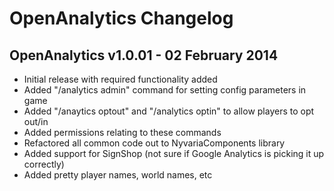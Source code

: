 OpenAnalytics Changelog
=======================

OpenAnalytics v1.0.01 - 02 February 2014
----------------------------------------

 - Initial release with required functionality added
 - Added "/analytics admin" command for setting config parameters in game
 - Added "/anaytics optout" and "/analytics optin" to allow players to opt out/in
 - Added permissions relating to these commands
 - Refactored all common code out to NyvariaComponents library
 - Added support for SignShop (not sure if Google Analytics is picking it up correctly)
 - Added pretty player names, world names, etc

